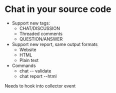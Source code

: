 # Chat in your source code



- Support new tags:
  - CHAT/DISCUSSION
  - Threaded comments
  - QUESTION/ANSWER
- Support new report, same output formats
  - Website
  - HTML
  - Plain text
- Commands
  - chat -- validate
  - chat report --html

Needs to hook into collector event